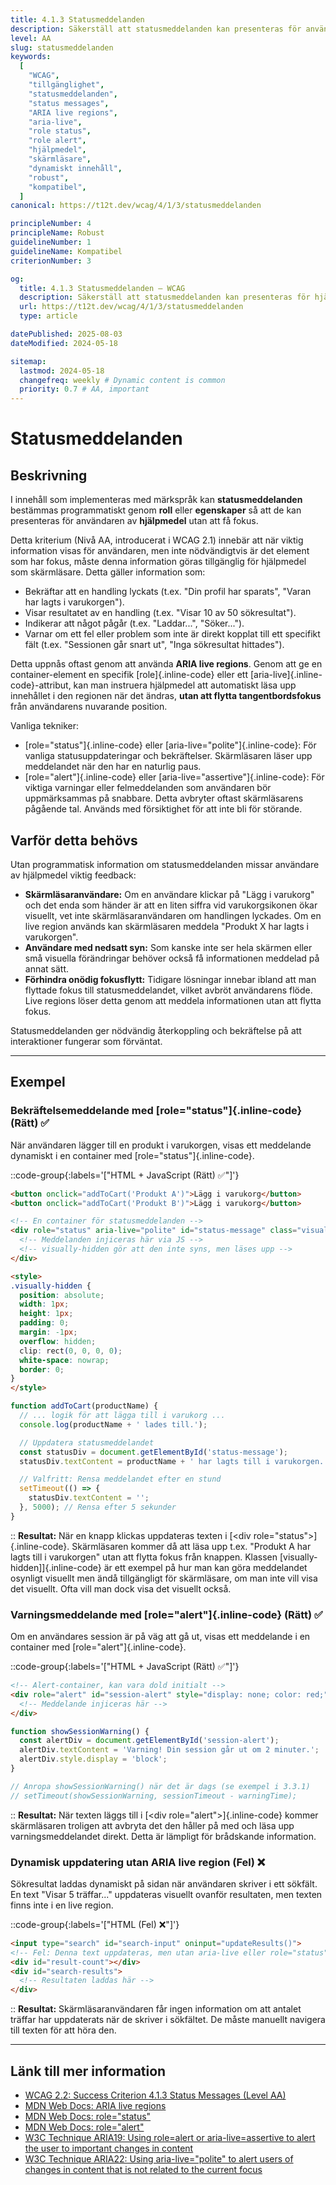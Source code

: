 ```yaml
---
title: 4.1.3 Statusmeddelanden
description: Säkerställ att statusmeddelanden kan presenteras för användare av hjälpmedel utan att de får fokus.
level: AA
slug: statusmeddelanden
keywords:
  [
    "WCAG",
    "tillgänglighet",
    "statusmeddelanden",
    "status messages",
    "ARIA live regions",
    "aria-live",
    "role status",
    "role alert",
    "hjälpmedel",
    "skärmläsare",
    "dynamiskt innehåll",
    "robust",
    "kompatibel",
  ]
canonical: https://t12t.dev/wcag/4/1/3/statusmeddelanden

principleNumber: 4
principleName: Robust
guidelineNumber: 1
guidelineName: Kompatibel
criterionNumber: 3

og:
  title: 4.1.3 Statusmeddelanden – WCAG
  description: Säkerställ att statusmeddelanden kan presenteras för hjälpmedel utan att få fokus.
  url: https://t12t.dev/wcag/4/1/3/statusmeddelanden
  type: article

datePublished: 2025-08-03
dateModified: 2024-05-18

sitemap:
  lastmod: 2024-05-18
  changefreq: weekly # Dynamic content is common
  priority: 0.7 # AA, important
---
```


# Statusmeddelanden

## Beskrivning

I innehåll som implementeras med märkspråk kan **statusmeddelanden** bestämmas programmatiskt genom **roll** eller **egenskaper** så att de kan presenteras för användaren av **hjälpmedel** utan att få fokus.

Detta kriterium (Nivå AA, introducerat i WCAG 2.1) innebär att när viktig information visas för användaren, men inte nödvändigtvis är det element som har fokus, måste denna information göras tillgänglig för hjälpmedel som skärmläsare. Detta gäller information som:
- Bekräftar att en handling lyckats (t.ex. "Din profil har sparats", "Varan har lagts i varukorgen").
- Visar resultatet av en handling (t.ex. "Visar 10 av 50 sökresultat").
- Indikerar att något pågår (t.ex. "Laddar...", "Söker...").
- Varnar om ett fel eller problem som inte är direkt kopplat till ett specifikt fält (t.ex. "Sessionen går snart ut", "Inga sökresultat hittades").

Detta uppnås oftast genom att använda **ARIA live regions**. Genom att ge en container-element en specifik [role]{.inline-code} eller ett [aria-live]{.inline-code}-attribut, kan man instruera hjälpmedel att automatiskt läsa upp innehållet i den regionen när det ändras, **utan att flytta tangentbordsfokus** från användarens nuvarande position.

Vanliga tekniker:
-   [role="status"]{.inline-code} eller [aria-live="polite"]{.inline-code}: För vanliga statusuppdateringar och bekräftelser. Skärmläsaren läser upp meddelandet när den har en naturlig paus.
-   [role="alert"]{.inline-code} eller [aria-live="assertive"]{.inline-code}: För viktiga varningar eller felmeddelanden som användaren bör uppmärksammas på snabbare. Detta avbryter oftast skärmläsarens pågående tal. Används med försiktighet för att inte bli för störande.

## Varför detta behövs

Utan programmatisk information om statusmeddelanden missar användare av hjälpmedel viktig feedback:
-   **Skärmläsaranvändare:** Om en användare klickar på "Lägg i varukorg" och det enda som händer är att en liten siffra vid varukorgsikonen ökar visuellt, vet inte skärmläsaranvändaren om handlingen lyckades. Om en live region används kan skärmläsaren meddela "Produkt X har lagts i varukorgen".
-   **Användare med nedsatt syn:** Som kanske inte ser hela skärmen eller små visuella förändringar behöver också få informationen meddelad på annat sätt.
-   **Förhindra onödig fokusflytt:** Tidigare lösningar innebar ibland att man flyttade fokus till statusmeddelandet, vilket avbröt användarens flöde. Live regions löser detta genom att meddela informationen utan att flytta fokus.

Statusmeddelanden ger nödvändig återkoppling och bekräftelse på att interaktioner fungerar som förväntat.

---

## Exempel

### Bekräftelsemeddelande med [role="status"]{.inline-code} (Rätt) ✅

När användaren lägger till en produkt i varukorgen, visas ett meddelande dynamiskt i en container med [role="status"]{.inline-code}.

::code-group{:labels='["HTML + JavaScript (Rätt) ✅"]'}

```html showLineNumbers
<button onclick="addToCart('Produkt A')">Lägg i varukorg</button>
<button onclick="addToCart('Produkt B')">Lägg i varukorg</button>

<!-- En container för statusmeddelanden -->
<div role="status" aria-live="polite" id="status-message" class="visually-hidden">
  <!-- Meddelanden injiceras här via JS -->
  <!-- visually-hidden gör att den inte syns, men läses upp -->
</div>

<style>
.visually-hidden {
  position: absolute;
  width: 1px;
  height: 1px;
  padding: 0;
  margin: -1px;
  overflow: hidden;
  clip: rect(0, 0, 0, 0);
  white-space: nowrap;
  border: 0;
}
</style>
```

```javascript showLineNumbers
function addToCart(productName) {
  // ... logik för att lägga till i varukorg ...
  console.log(productName + ' lades till.');

  // Uppdatera statusmeddelandet
  const statusDiv = document.getElementById('status-message');
  statusDiv.textContent = productName + ' har lagts till i varukorgen.';

  // Valfritt: Rensa meddelandet efter en stund
  setTimeout(() => {
    statusDiv.textContent = '';
  }, 5000); // Rensa efter 5 sekunder
}
```

::
**Resultat:** När en knapp klickas uppdateras texten i [\<div role="status"\>]{.inline-code}. Skärmläsaren kommer då att läsa upp t.ex. "Produkt A har lagts till i varukorgen" utan att flytta fokus från knappen. Klassen [visually-hidden]]{.inline-code} är ett exempel på hur man kan göra meddelandet osynligt visuellt men ändå tillgängligt för skärmläsare, om man inte vill visa det visuellt. Ofta vill man dock visa det visuellt också.

### Varningsmeddelande med [role="alert"]{.inline-code} (Rätt) ✅

Om en användares session är på väg att gå ut, visas ett meddelande i en container med [role="alert"]{.inline-code}.

::code-group{:labels='["HTML + JavaScript (Rätt) ✅"]'}

```html showLineNumbers
<!-- Alert-container, kan vara dold initialt -->
<div role="alert" id="session-alert" style="display: none; color: red;">
  <!-- Meddelande injiceras här -->
</div>
```

```javascript showLineNumbers
function showSessionWarning() {
  const alertDiv = document.getElementById('session-alert');
  alertDiv.textContent = 'Varning! Din session går ut om 2 minuter.';
  alertDiv.style.display = 'block';
}

// Anropa showSessionWarning() när det är dags (se exempel i 3.3.1)
// setTimeout(showSessionWarning, sessionTimeout - warningTime);
```

::
**Resultat:** När texten läggs till i [\<div role="alert"\>]{.inline-code} kommer skärmläsaren troligen att avbryta det den håller på med och läsa upp varningsmeddelandet direkt. Detta är lämpligt för brådskande information.

### Dynamisk uppdatering utan ARIA live region (Fel) ❌

Sökresultat laddas dynamiskt på sidan när användaren skriver i ett sökfält. En text "Visar 5 träffar..." uppdateras visuellt ovanför resultaten, men texten finns inte i en live region.

::code-group{:labels='["HTML (Fel) ❌"]'}

```html showLineNumbers
<input type="search" id="search-input" oninput="updateResults()">
<!-- Fel: Denna text uppdateras, men utan aria-live eller role="status" -->
<div id="result-count"></div>
<div id="search-results">
  <!-- Resultaten laddas här -->
</div>
```

::
**Resultat:** Skärmläsaranvändaren får ingen information om att antalet träffar har uppdaterats när de skriver i sökfältet. De måste manuellt navigera till texten för att höra den.

---

## Länk till mer information

- [WCAG 2.2: Success Criterion 4.1.3 Status Messages (Level AA)](https://www.w3.org/WAI/WCAG22/Understanding/status-messages.html)
- [MDN Web Docs: ARIA live regions](https://developer.mozilla.org/en-US/docs/Web/Accessibility/ARIA/ARIA_Live_Regions)
- [MDN Web Docs: role="status"](https://developer.mozilla.org/en-US/docs/Web/Accessibility/ARIA/Roles/status_role)
- [MDN Web Docs: role="alert"](https://developer.mozilla.org/en-US/docs/Web/Accessibility/ARIA/Roles/alert_role)
- [W3C Technique ARIA19: Using role=alert or aria-live=assertive to alert the user to important changes in content](https://www.w3.org/WAI/WCAG22/Techniques/aria/ARIA19)
- [W3C Technique ARIA22: Using aria-live="polite" to alert users of changes in content that is not related to the current focus](https://www.w3.org/WAI/WCAG22/Techniques/aria/ARIA22)